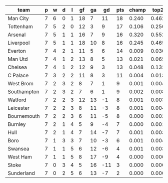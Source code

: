|    team     | p | w | d | l | gf | ga | gd  | pts | champ | top2  | top3  | top4  |  5-7  | bot4  | bot3  | bot2  |
|-------------|---|---|---|---|----|----|-----|-----|-------|-------|-------|-------|-------|-------|-------|-------|
| Man City    | 7 | 6 | 0 | 1 | 18 |  7 |  11 |  18 | 0.240 | 0.462 | 0.643 | 0.770 | 0.174 | 0.001 | 0.000 | 0.000|
| Tottenham   | 7 | 5 | 2 | 0 | 12 |  3 |   9 |  17 | 0.106 | 0.250 | 0.414 | 0.576 | 0.292 | 0.002 | 0.001 | 0.000|
| Arsenal     | 7 | 5 | 1 | 1 | 16 |  7 |   9 |  16 | 0.320 | 0.552 | 0.719 | 0.829 | 0.136 | 0.001 | 0.000 | 0.000|
| Liverpool   | 7 | 5 | 1 | 1 | 18 | 10 |   8 |  16 | 0.245 | 0.465 | 0.647 | 0.778 | 0.169 | 0.001 | 0.000 | 0.000|
| Everton     | 7 | 4 | 2 | 1 | 11 |  5 |   6 |  14 | 0.009 | 0.030 | 0.066 | 0.133 | 0.298 | 0.043 | 0.025 | 0.010|
| Man Utd     | 7 | 4 | 1 | 2 | 13 |  8 |   5 |  13 | 0.021 | 0.065 | 0.141 | 0.244 | 0.350 | 0.019 | 0.012 | 0.005|
| Chelsea     | 7 | 4 | 1 | 2 | 12 |  9 |   3 |  13 | 0.048 | 0.132 | 0.248 | 0.385 | 0.353 | 0.009 | 0.005 | 0.002|
| C Palace    | 7 | 3 | 2 | 2 | 11 |  8 |   3 |  11 | 0.004 | 0.013 | 0.031 | 0.064 | 0.210 | 0.104 | 0.069 | 0.038|
| West Brom   | 7 | 2 | 3 | 2 |  8 |  7 |   1 |   9 | 0.001 | 0.004 | 0.012 | 0.028 | 0.127 | 0.196 | 0.133 | 0.080|
| Southampton | 7 | 2 | 3 | 2 |  7 |  6 |   1 |   9 | 0.002 | 0.008 | 0.020 | 0.043 | 0.157 | 0.152 | 0.098 | 0.056|
| Watford     | 7 | 2 | 2 | 3 | 12 | 13 |  -1 |   8 | 0.001 | 0.003 | 0.009 | 0.020 | 0.094 | 0.253 | 0.181 | 0.108|
| Leicester   | 7 | 2 | 2 | 3 |  8 | 11 |  -3 |   8 | 0.001 | 0.004 | 0.013 | 0.030 | 0.127 | 0.202 | 0.137 | 0.080|
| Bournemouth | 7 | 2 | 2 | 3 |  6 | 11 |  -5 |   8 | 0.000 | 0.002 | 0.006 | 0.013 | 0.079 | 0.289 | 0.213 | 0.134|
| Burnley     | 7 | 2 | 1 | 4 |  5 |  9 |  -4 |   7 | 0.000 | 0.001 | 0.003 | 0.007 | 0.047 | 0.399 | 0.302 | 0.204|
| Hull        | 7 | 2 | 1 | 4 |  7 | 14 |  -7 |   7 | 0.001 | 0.003 | 0.007 | 0.019 | 0.090 | 0.265 | 0.192 | 0.121|
| Boro        | 7 | 1 | 3 | 3 |  7 | 10 |  -3 |   6 | 0.001 | 0.004 | 0.011 | 0.029 | 0.119 | 0.213 | 0.145 | 0.090|
| Swansea     | 7 | 1 | 1 | 5 |  6 | 12 |  -6 |   4 | 0.001 | 0.003 | 0.009 | 0.022 | 0.101 | 0.244 | 0.176 | 0.109|
| West Ham    | 7 | 1 | 1 | 5 |  8 | 17 |  -9 |   4 | 0.000 | 0.000 | 0.002 | 0.004 | 0.036 | 0.474 | 0.375 | 0.264|
| Stoke       | 7 | 0 | 3 | 4 |  5 | 16 | -11 |   3 | 0.000 | 0.000 | 0.001 | 0.003 | 0.021 | 0.557 | 0.458 | 0.338|
| Sunderland  | 7 | 0 | 2 | 5 |  6 | 13 |  -7 |   2 | 0.000 | 0.000 | 0.001 | 0.003 | 0.022 | 0.578 | 0.477 | 0.363|
